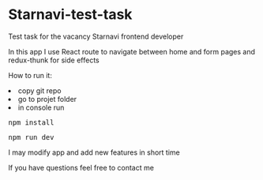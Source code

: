 # Starnavi-test-task
Test task for the vacancy Starnavi frontend developer 

In this app I use React route to navigate between home and form pages and redux-thunk for side effects

How to run it:
<li>copy git repo</li>
<li>go to projet folder</li>
<li>in console run <pre>npm install</pre> <pre>npm run dev</pre></li>


I may modify app and add new features in short time

If you have questions feel free to contact me
